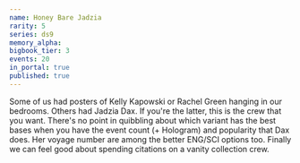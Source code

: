 ```yaml
---
name: Honey Bare Jadzia
rarity: 5
series: ds9
memory_alpha:
bigbook_tier: 3
events: 20
in_portal: true
published: true
---
```


Some of us had posters of Kelly Kapowski or Rachel Green hanging in our bedrooms. Others had Jadzia Dax. If you're the latter, this is the crew that you want. There's no point in quibbling about which variant has the best bases when you have the event count (+ Hologram) and popularity that Dax does. Her voyage number are among the better ENG/SCI options too. Finally we can feel good about spending citations on a vanity collection crew.
